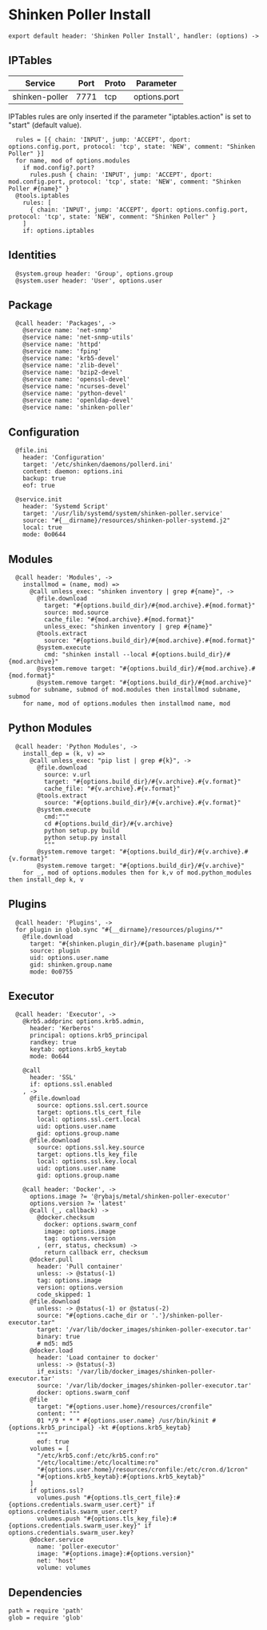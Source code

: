 
# Shinken Poller Install

    export default header: 'Shinken Poller Install', handler: (options) ->

## IPTables

| Service           | Port  | Proto | Parameter       |
|-------------------|-------|-------|-----------------|
|  shinken-poller   | 7771  |  tcp  |   options.port   |

IPTables rules are only inserted if the parameter "iptables.action" is set to
"start" (default value).

      rules = [{ chain: 'INPUT', jump: 'ACCEPT', dport: options.config.port, protocol: 'tcp', state: 'NEW', comment: "Shinken Poller" }]
      for name, mod of options.modules
        if mod.config?.port?
          rules.push { chain: 'INPUT', jump: 'ACCEPT', dport: mod.config.port, protocol: 'tcp', state: 'NEW', comment: "Shinken Poller #{name}" }
      @tools.iptables
        rules: [
          { chain: 'INPUT', jump: 'ACCEPT', dport: options.config.port, protocol: 'tcp', state: 'NEW', comment: "Shinken Poller" }
        ]
        if: options.iptables
        
## Identities

      @system.group header: 'Group', options.group
      @system.user header: 'User', options.user

## Package

      @call header: 'Packages', ->
        @service name: 'net-snmp'
        @service name: 'net-snmp-utils'
        @service name: 'httpd'
        @service name: 'fping'
        @service name: 'krb5-devel'
        @service name: 'zlib-devel'
        @service name: 'bzip2-devel'
        @service name: 'openssl-devel'
        @service name: 'ncurses-devel'
        @service name: 'python-devel'
        @service name: 'openldap-devel'
        @service name: 'shinken-poller'

## Configuration

      @file.ini
        header: 'Configuration'
        target: '/etc/shinken/daemons/pollerd.ini'
        content: daemon: options.ini
        backup: true
        eof: true

      @service.init
        header: 'Systemd Script'
        target: '/usr/lib/systemd/system/shinken-poller.service'
        source: "#{__dirname}/resources/shinken-poller-systemd.j2"
        local: true
        mode: 0o0644

## Modules

      @call header: 'Modules', ->
        installmod = (name, mod) =>
          @call unless_exec: "shinken inventory | grep #{name}", ->
            @file.download
              target: "#{options.build_dir}/#{mod.archive}.#{mod.format}"
              source: mod.source
              cache_file: "#{mod.archive}.#{mod.format}"
              unless_exec: "shinken inventory | grep #{name}"
            @tools.extract
              source: "#{options.build_dir}/#{mod.archive}.#{mod.format}"
            @system.execute
              cmd: "shinken install --local #{options.build_dir}/#{mod.archive}"
            @system.remove target: "#{options.build_dir}/#{mod.archive}.#{mod.format}"
            @system.remove target: "#{options.build_dir}/#{mod.archive}"
          for subname, submod of mod.modules then installmod subname, submod
        for name, mod of options.modules then installmod name, mod

## Python Modules

      @call header: 'Python Modules', ->
        install_dep = (k, v) =>
          @call unless_exec: "pip list | grep #{k}", ->
            @file.download
              source: v.url
              target: "#{options.build_dir}/#{v.archive}.#{v.format}"
              cache_file: "#{v.archive}.#{v.format}"
            @tools.extract
              source: "#{options.build_dir}/#{v.archive}.#{v.format}"
            @system.execute
              cmd:"""
              cd #{options.build_dir}/#{v.archive}
              python setup.py build
              python setup.py install
              """
            @system.remove target: "#{options.build_dir}/#{v.archive}.#{v.format}"
            @system.remove target: "#{options.build_dir}/#{v.archive}"
        for _, mod of options.modules then for k,v of mod.python_modules then install_dep k, v

## Plugins

      @call header: 'Plugins', ->
      for plugin in glob.sync "#{__dirname}/resources/plugins/*"
        @file.download
          target: "#{shinken.plugin_dir}/#{path.basename plugin}"
          source: plugin
          uid: options.user.name
          gid: shinken.group.name
          mode: 0o0755

## Executor

      @call header: 'Executor', ->
        @krb5.addprinc options.krb5.admin,
          header: 'Kerberos'
          principal: options.krb5_principal
          randkey: true
          keytab: options.krb5_keytab
          mode: 0o644

        @call
          header: 'SSL'
          if: options.ssl.enabled
        , ->
          @file.download
            source: options.ssl.cert.source
            target: options.tls_cert_file
            local: options.ssl.cert.local
            uid: options.user.name
            gid: options.group.name
          @file.download
            source: options.ssl.key.source
            target: options.tls_key_file
            local: options.ssl.key.local
            uid: options.user.name
            gid: options.group.name

        @call header: 'Docker', ->
          options.image ?= '@rybajs/metal/shinken-poller-executor'
          options.version ?= 'latest'
          @call (_, callback) ->
            @docker.checksum
              docker: options.swarm_conf
              image: options.image
              tag: options.version
            , (err, status, checksum) ->
              return callback err, checksum
          @docker.pull
            header: 'Pull container'
            unless: -> @status(-1)
            tag: options.image
            version: options.version
            code_skipped: 1
          @file.download
            unless: -> @status(-1) or @status(-2)
            source: "#{options.cache_dir or '.'}/shinken-poller-executor.tar"
            target: '/var/lib/docker_images/shinken-poller-executor.tar'
            binary: true
            # md5: md5
          @docker.load
            header: 'Load container to docker'
            unless: -> @status(-3)
            if_exists: '/var/lib/docker_images/shinken-poller-executor.tar'
            source: '/var/lib/docker_images/shinken-poller-executor.tar'
            docker: options.swarm_conf
          @file
            target: "#{options.user.home}/resources/cronfile"
            content: """
            01 */9 * * * #{options.user.name} /usr/bin/kinit #{options.krb5_principal} -kt #{options.krb5_keytab}
            """
            eof: true
          volumes = [
            "/etc/krb5.conf:/etc/krb5.conf:ro"
            "/etc/localtime:/etc/localtime:ro"
            "#{options.user.home}/resources/cronfile:/etc/cron.d/1cron"
            "#{options.krb5_keytab}:#{options.krb5_keytab}"
          ]
          if options.ssl?
            volumes.push "#{options.tls_cert_file}:#{options.credentials.swarm_user.cert}" if options.credentials.swarm_user.cert?
            volumes.push "#{options.tls_key_file}:#{options.credentials.swarm_user.key}" if options.credentials.swarm_user.key?
          @docker.service
            name: 'poller-executor'
            image: "#{options.image}:#{options.version}"
            net: 'host'
            volume: volumes

## Dependencies

    path = require 'path'
    glob = require 'glob'
